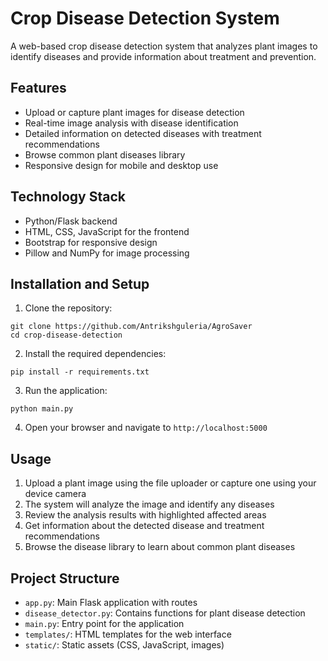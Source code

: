 # Crop Disease Detection System

A web-based crop disease detection system that analyzes plant images to identify diseases and provide information about treatment and prevention.

## Features

- Upload or capture plant images for disease detection
- Real-time image analysis with disease identification
- Detailed information on detected diseases with treatment recommendations
- Browse common plant diseases library
- Responsive design for mobile and desktop use

## Technology Stack

- Python/Flask backend
- HTML, CSS, JavaScript for the frontend
- Bootstrap for responsive design
- Pillow and NumPy for image processing

## Installation and Setup

1. Clone the repository:
```
git clone https://github.com/Antrikshguleria/AgroSaver
cd crop-disease-detection
```

2. Install the required dependencies:
```
pip install -r requirements.txt
```

3. Run the application:
```
python main.py
```

4. Open your browser and navigate to `http://localhost:5000`

## Usage

1. Upload a plant image using the file uploader or capture one using your device camera
2. The system will analyze the image and identify any diseases
3. Review the analysis results with highlighted affected areas
4. Get information about the detected disease and treatment recommendations
5. Browse the disease library to learn about common plant diseases

## Project Structure

- `app.py`: Main Flask application with routes
- `disease_detector.py`: Contains functions for plant disease detection
- `main.py`: Entry point for the application
- `templates/`: HTML templates for the web interface
- `static/`: Static assets (CSS, JavaScript, images)  
